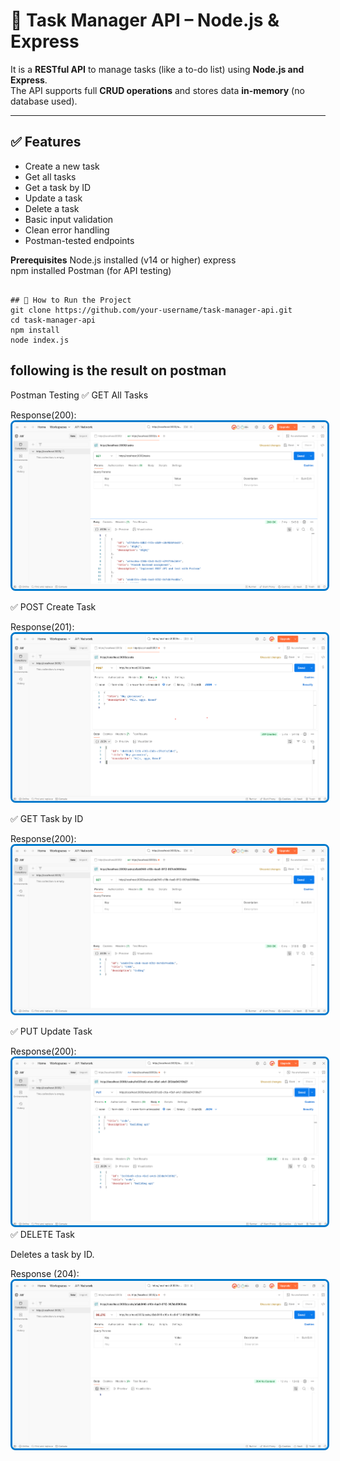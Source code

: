 # 📝 Task Manager API – Node.js & Express


It is a **RESTful API** to manage tasks (like a to-do list) using **Node.js and Express**.  
The API supports full **CRUD operations** and stores data **in-memory** (no database used).

---

## ✅ Features

- Create a new task
- Get all tasks
- Get a task by ID
- Update a task
- Delete a task
- Basic input validation
- Clean error handling
- Postman-tested endpoints

**Prerequisites**
Node.js installed (v14 or higher)
express  
npm installed
Postman (for API testing)

  

```

## 🚀 How to Run the Project
git clone https://github.com/your-username/task-manager-api.git
cd task-manager-api
npm install
node index.js
```

## following is the result on postman


Postman Testing
✅ GET All Tasks

Response(200):
<img 
  src="https://github.com/sdmukhtar7709/task-manager-api/blob/main/ss/Screenshot%202025-06-03%20093942.png" 
  style="border: 3px solid #007acc; border-radius: 8px;" 
/>

✅ POST Create Task

Response(201):
<img 
  src="https://github.com/sdmukhtar7709/task-manager-api/blob/main/ss/post.png" 
  style="border: 3px solid #007acc; border-radius: 8px;" 
/>

✅ GET Task by ID

Response(200):
<img 
  src="https://github.com/sdmukhtar7709/task-manager-api/blob/main/ss/Screenshot%202025-06-03%20094151.png" 
  style="border: 3px solid #007acc; border-radius: 8px;" 
/>

✅ PUT Update Task

Response(200):
<img 
  src="https://github.com/sdmukhtar7709/task-manager-api/blob/main/ss/update.png" 
  style="border: 3px solid #007acc; border-radius: 8px;" 
/>
✅ DELETE Task

Deletes a task by ID.

Response (204):
<img 
  src="https://github.com/sdmukhtar7709/task-manager-api/blob/main/ss/Screenshot%202025-06-03%20094817.png" 
  style="border: 3px solid #007acc; border-radius: 8px;" 
/>






